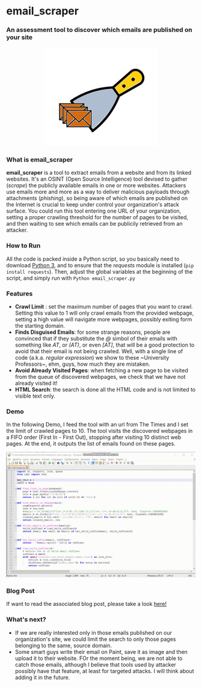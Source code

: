 # email_scraper
### An assessment tool to discover which emails are published on your site

<p align="center">
<img src="scraper.png" width=300>
</p>


### What is email_scraper
__email_scraper__ is a tool to extract emails from a website and from its linked websites.
It's an OSINT (Open Source Intelligence) tool devised to gather (*scrape*) the publicly available emails in one or more websites. 
Attackers use emails more and more as a way to deliver malicious payloads through attachments (*phishing*), so being aware of which emails
are published on the Internet is crucial to keep under control your organization's attack surface. 
You could run this tool entering one URL of your organization, setting a proper crawling threshold for the number of pages to be visited,
and then waiting to see which emails can be publicily retrieved from an attacker.

### How to Run
All the code is packed inside a Python script, so you basically need to download [Python 3](https://www.python.org/downloads/), and to ensure that 
the *requests* module is installed (`pip install requests`). 
Then, adjust the global variables at the beginning of the script, and simply run with 
`Python email_scraper.py`

### Features

- __Crawl Limit__ : set the maximum number of pages that you want to crawl. Setting this value to 1 will only crawl emails from the provided webpage, setting a high value will navigate more webpages, possibly exiting form the starting domain.
- __Finds Disguised Emails__: for some strange reasons, people are convinced that if they substitute the *@* simbol of their emails with something like *AT*, or *(AT)*, or even *[AT]*, that will be a good protection to avoid that their email is not being crawled. Well, with a single line of code (a.k.a. *regular expression*) we show to these ~University Professors~, ehm, guys, how much they are mistaken. 
- __Avoid Already Visited Pages__: when fetching a new page to be visited from the queue of discovered webpages, we check that we have not already visited it!
- __HTML Search__: the search is done all the HTML code and is not limited to visible text only.

### Demo
In the following Demo, I feed the tool with an url from The Times and I set the limit
of crawled pages to 10. The tool visits the discovered webpages in a FIFO order (First In - First Out),
stopping after visiting 10 distinct web pages. At the end, it outputs the list of emails found on these pages.

![Alt Text](https://github.com/Balzu/email_scraper/blob/main/demo.gif)


### Blog Post

If want to read the associated blog post, please take a look [here!](http://thebytemachine.com/an_OSINT_tool_to_crawl_a_list_of_publicly_available_emails_from_websites)


### What's next?

- If we are really interested only in those emails published on our organization's site, we could limit the search to only those pages belonging to the same, source domain. 
- Some smart guys write their email on Paint, save it as image and then upload it to their website. FOr the moment being, we are not able to catch those emails, although I believe that tools used by attacker possibly have that feature, at least for targeted attacks. I will think about adding it in the future.

